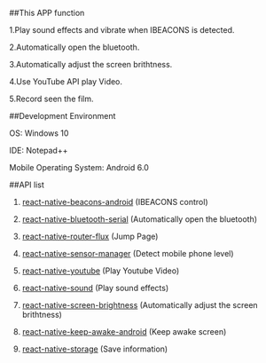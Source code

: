 ##This APP function

 1.Play sound effects and vibrate when IBEACONS is detected.
 
 2.Automatically open the bluetooth.
 
 3.Automatically adjust the screen brithtness.
 
 4.Use YouTube API play Video.
 
 5.Record seen the film.
 
##Development Environment

 OS: Windows 10
 
 IDE: Notepad++
 
 Mobile Operating System: Android 6.0
 
##API list
 1. [react-native-beacons-android](https://github.com/mmazzarolo/react-native-beacons-android) (IBEACONS control)
 
 2. [react-native-bluetooth-serial](https://github.com/rusel1989/react-native-bluetooth-serial) (Automatically open the bluetooth)
 
 3. [react-native-router-flux](https://github.com/aksonov/react-native-router-flux) (Jump Page)
 
 4. [react-native-sensor-manager](https://github.com/kprimice/react-native-sensor-manager) (Detect mobile phone level)
 
 5. [react-native-youtube](https://github.com/inProgress-team/react-native-youtube) (Play Youtube Video)
 
 6. [react-native-sound](https://github.com/zmxv/react-native-sound) (Play sound effects)
 
 7. [react-native-screen-brightness](https://github.com/robinpowered/react-native-screen-brightness) (Automatically adjust the screen brithtness)
 
 8. [react-native-keep-awake-android](https://github.com/corbt/react-native-keep-awake) (Keep awake screen)
 
 9. [react-native-storage](https://github.com/sunnylqm/react-native-storage) (Save information)